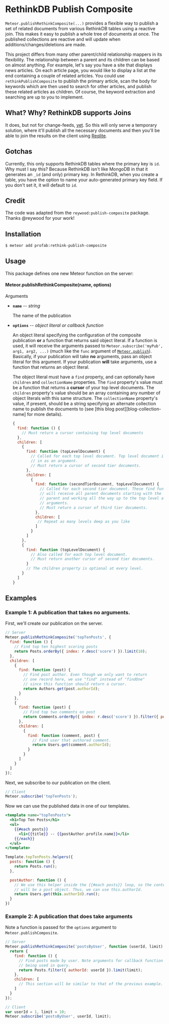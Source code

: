 RethinkDB Publish Composite
========================

`Meteor.publishRethinkComposite(...)` provides a flexible way to publish a set of related documents from various RethinkDB tables using a reactive join. This makes it easy to publish a whole tree of documents at once. The published collections are reactive and will update when additions/changes/deletions are made.

This project differs from many other parent/child relationship mappers in its flexibility. The relationship between a parent and its children can be based on almost anything. For example, let's say you have a site that displays news articles. On each article page, you would like to display a list at the end containing a couple of related articles. You could use `rethinkPublishComposite` to publish the primary article, scan the body for keywords which are then used to search for other articles, and publish these related articles as children. Of course, the keyword extraction and searching are up to you to implement.

## What? Why? RethinkDB supports Joins

It does, but not for change-feeds, [yet](https://github.com/rethinkdb/rethinkdb/issues/3997). So this will only serve a temporary solution, where it'll publish all the necessary documents and then you'll be able to join the results on the client using [Reqlite](https://github.com/neumino/reqlite).

## Gotchas

Currently, this only supports RethinkDB tables where the primary key is `id`. Why must I say this? Because RethinkDB isn't like MongoDB in that it generates an `_id` (and only) primary key. In RethinkDB, when you create a table, you have the option to name your auto-generated primary key field. If you don't set it, it will default to `id`.

## Credit

The code was adapted from the `reywood:publish-composite` package. Thanks @reywood for your work!

## Installation

```sh
$ meteor add profab:rethink-publish-composite
```

## Usage

This package defines one new Meteor function on the server:

#### Meteor.publishRethinkComposite(name, options)

Arguments

* **`name`** -- *string*

    The name of the publication

* **`options`** -- *object literal or callback function*

    An object literal specifying the configuration of the composite publication **or** a function that returns said object literal. If a function is used, it will receive the arguments passed to `Meteor.subscribe('myPub', arg1, arg2, ...)` (much like the `func` argument of [`Meteor.publish`](http://docs.meteor.com/#meteor_publish)). Basically, if your publication will take **no** arguments, pass an object literal for this argument. If your publication **will** take arguments, use a function that returns an object literal.

    The object literal must have a `find` property, and can optionally have `children` and `collectionName` properties. The `find` property's value must be a function that returns a **cursor** of your top level documents. The `children` property's value should be an array containing any number of object literals with this same structure. The `collectionName` property's value, if present, should be a string specifying an alternate collection name to publish the documents to (see [this blog post][blog-collection-name] for more details).

    ```javascript
    {
      find: function () {
        // Must return a cursor containing top level documents
      },
      children: [
        {
          find: function (topLevelDocument) {
            // Called for each top level document. Top level document is passed
            // in as an argument.
            // Must return a cursor of second tier documents.
          },
          children: [
            {
              find: function (secondTierDocument, topLevelDocument) {
                // Called for each second tier document. These find functions
                // will receive all parent documents starting with the nearest
                // parent and working all the way up to the top level as
                // arguments.
                // Must return a cursor of third tier documents.
              },
              children: [
               // Repeat as many levels deep as you like
              ]
            }
          ]
        },
        {
          find: function (topLevelDocument) {
            // Also called for each top level document.
            // Must return another cursor of second tier documents.
          }
          // The children property is optional at every level.
        }
      ]
    }
    ```


## Examples

### Example 1: A publication that takes **no** arguments.

First, we'll create our publication on the server.

```javascript
// Server
Meteor.publishRethinkComposite('topTenPosts', {
  find: function () {
    // Find top ten highest scoring posts
    return Posts.orderBy({ index: r.desc('score') }).limit(10);
  },
  children: [
    {
      find: function (post) {
        // Find post author. Even though we only want to return
        // one record here, we use "find" instead of "findOne"
        // since this function should return a cursor.
        return Authors.get(post.authorId);
      }
    },
    {
      find: function (post) {
        // Find top two comments on post
        return Comments.orderBy({ index: r.desc('score') }).filter({ postId: post.id }).limit(2);
      },
      children: [
        {
          find: function (comment, post) {
            // Find user that authored comment.
            return Users.get(comment.authorId);
          }
        }
      ]
    }
  ]
});
```

Next, we subscribe to our publication on the client.

```javascript
// Client
Meteor.subscribe('topTenPosts');
```

Now we can use the published data in one of our templates.

```handlebars
<template name="topTenPosts">
  <h1>Top Ten Posts</h1>
  <ul>
    {{#each posts}}
      <li>{{title}} -- {{postAuthor.profile.name}}</li>
    {{/each}}
  </ul>
</template>
```

```javascript
Template.topTenPosts.helpers({
  posts: function () {
    return Posts.run();
  },

  postAuthor: function () {
    // We use this helper inside the {{#each posts}} loop, so the context
    // will be a post object. Thus, we can use this.authorId.
    return Users.get(this.authorId).run();
  }
})
```

### Example 2: A publication that **does** take arguments

Note a function is passed for the `options` argument to `Meteor.publishComposite`.

```javascript
// Server
Meteor.publishRethinkComposite('postsByUser', function (userId, limit) {
  return {
    find: function () {
      // Find posts made by user. Note arguments for callback function
      // being used in query.
      return Posts.filter({ authorId: userId }).limit(limit);
    },
    children: [
      // This section will be similar to that of the previous example.
    ]
  }
});
```

```javascript
// Client
var userId = 1, limit = 10;
Meteor.subscribe('postsByUser', userId, limit);
```
